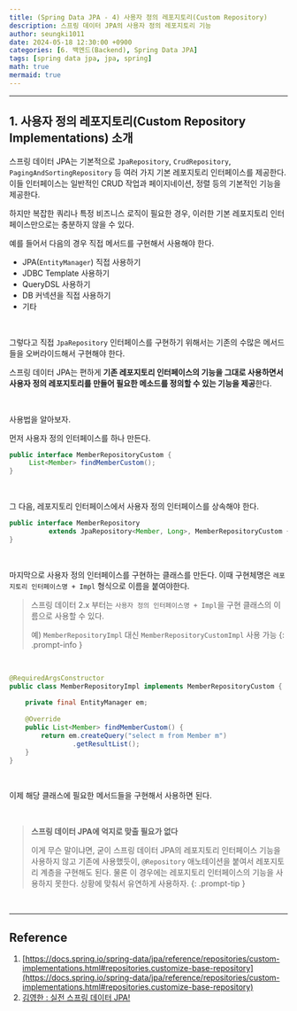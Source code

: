 ```yaml
---
title: (Spring Data JPA - 4) 사용자 정의 레포지토리(Custom Repository)
description: 스프링 데이터 JPA의 사용자 정의 레포지토리 기능
author: seungki1011
date: 2024-05-18 12:30:00 +0900
categories: [6. 백엔드(Backend), Spring Data JPA]
tags: [spring data jpa, jpa, spring]
math: true
mermaid: true
---
```


---

## 1. 사용자 정의 레포지토리(Custom Repository Implementations) 소개

스프링 데이터 JPA는 기본적으로 `JpaRepository`, `CrudRepository`, `PagingAndSortingRepository` 등 여러 가지 기본 레포지토리 인터페이스를 제공한다. 이들 인터페이스는 일반적인 CRUD 작업과 페이지네이션, 정렬 등의 기본적인 기능을 제공한다.

하지만 복잡한 쿼리나 특정 비즈니스 로직이 필요한 경우, 이러한 기본 레포지토리 인터페이스만으로는 충분하지 않을 수 있다. 

예를 들어서 다음의 경우 직접 메서드를 구현해서 사용해야 한다.

* JPA(`EntityManager`) 직접 사용하기
* JDBC Template 사용하기
* QueryDSL 사용하기
* DB 커넥션을 직접 사용하기
* 기타

<br>

그렇다고 직접 `JpaRepository` 인터페이스를 구현하기 위해서는 기존의 수많은 메서드들을 오버라이드해서 구현해야 한다.

스프링 데이터 JPA는 편하게 **기존 레포지토리 인터페이스의 기능을 그대로 사용하면서 사용자 정의 레포지토리를 만들어 필요한 메소드를 정의할 수 있는 기능을 제공**한다.

<br>

사용법을 알아보자.

먼저 사용자 정의 인터페이스를 하나 만든다.

```java
public interface MemberRepositoryCustom {
     List<Member> findMemberCustom();
}
```

<br>

그 다음, 레포지토리 인터페이스에서 사용자 정의 인터페이스를 상속해야 한다.

```java
public interface MemberRepository
          extends JpaRepository<Member, Long>, MemberRepositoryCustom {
}
```

<br>

마지막으로 사용자 정의 인터페이스를 구현하는 클래스를 만든다. 이때 구현체명은 `레포지토리 인터페이스명 + Impl` 형식으로 이름을 붙여야한다. 

> 스프링 데이터 2.x 부터는 `사용자 정의 인터페이스명 + Impl`을 구현 클래스의 이름으로 사용할 수 있다.
>
> 예) `MemberRepositoryImpl` 대신 `MemberRepositoryCustomImpl` 사용 가능
{: .prompt-info }


<br>

```java
@RequiredArgsConstructor
public class MemberRepositoryImpl implements MemberRepositoryCustom {
   
    private final EntityManager em;
   
    @Override
    public List<Member> findMemberCustom() {
        return em.createQuery("select m from Member m")
                .getResultList();
    } 
}
```

<br>

이제 해당 클래스에 필요한 메서드들을 구현해서 사용하면 된다.

<br>

> **스프링 데이터 JPA에 억지로 맞출 필요가 없다**
>
> 이게 무슨 말이냐면, 굳이 스프링 데이터 JPA의 레포지토리 인터페이스 기능을 사용하지 않고 기존에 사용했듯이, `@Repository` 애노테이션을 붙여서 레포지토리 계층을 구현해도 된다. 물론 이 경우에는 레포지토리 인터페이스의 기능을 사용하지 못한다. 상황에 맞춰서 유연하게 사용하자.
{: .prompt-tip }

<br>

---


## Reference

1. [https://docs.spring.io/spring-data/jpa/reference/repositories/custom-implementations.html#repositories.customize-base-repository](https://docs.spring.io/spring-data/jpa/reference/repositories/custom-implementations.html#repositories.customize-base-repository)
2. [김영한 : 실전 스프링 데이터 JPA!](https://www.inflearn.com/course/%EC%8A%A4%ED%94%84%EB%A7%81-%EB%8D%B0%EC%9D%B4%ED%84%B0-JPA-%EC%8B%A4%EC%A0%84/dashboard)